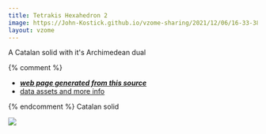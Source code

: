 ```yaml
---
title: Tetrakis Hexahedron 2
image: https://John-Kostick.github.io/vzome-sharing/2021/12/06/16-33-38-Tetrakis Hexahedron 2/Tetrakis Hexahedron 2.png
layout: vzome
---  
```

  A Catalan solid with it's Archimedean dual
  

{% comment %}
 - [***web page generated from this source***][post]
 - [data assets and more info][github]

[post]: <https://John-Kostick.github.io/vzome-sharing/2021/12/06/Tetrakis Hexahedron 2-16-33-38.html>
[github]: <https://github.com/John-Kostick/vzome-sharing/tree/main/2021/12/06/16-33-38-Tetrakis Hexahedron 2/>
{% endcomment %}
Catalan solid


<vzome-viewer style="width: 100%; height: 65vh;"
       src="https://John-Kostick.github.io/vzome-sharing/2021/12/06/16-33-38-Tetrakis Hexahedron 2/Tetrakis Hexahedron 2.vZome" >
  <img src="https://John-Kostick.github.io/vzome-sharing/2021/12/06/16-33-38-Tetrakis Hexahedron 2/Tetrakis Hexahedron 2.png" />
</vzome-viewer>
